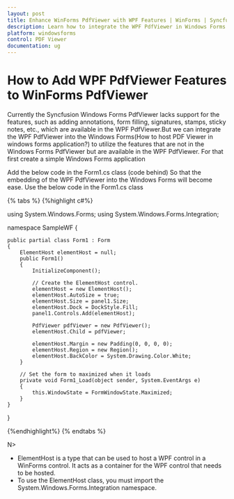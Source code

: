 ```yaml
---
layout: post
title: Enhance WinForms PdfViewer with WPF Features | WinForms | Syncfusion
description: Learn how to integrate the WPF PdfViewer in Windows Forms to access advanced features like annotations, form filling, and signatures.
platform: windowsforms
control: PDF Viewer
documentation: ug
---
```

# How to Add WPF PdfViewer Features to WinForms PdfViewer

Currently the Syncfusion Windows Forms PdfViewer lacks support for the features, such as adding annotations, form filling, signatures, stamps, sticky notes, etc., which are available in the WPF PdfViewer.But we can integrate the WPF PdfViewer into the Windows Forms(How to host PDF Viewer in windows forms application?) to utilize the features that are not in the Windows Forms PdfViewer but are available in the WPF PdfViewer. For that first create a simple Windows Forms application

Add the below code in the Form1.cs class (code behind) So that the embedding of the WPF PdfViewer into the Windows Forms will become ease. Use the below code in the Form1.cs class

{% tabs %}
{%highlight c#%}

using System.Windows.Forms;
using System.Windows.Forms.Integration;

namespace SampleWF
{
   
    public partial class Form1 : Form
    {
        ElementHost elementHost = null;
        public Form1()
        {
            InitializeComponent();
           
            // Create the ElementHost control.
            elementHost = new ElementHost();
            elementHost.AutoSize = true;
            elementHost.Size = panel1.Size;
            elementHost.Dock = DockStyle.Fill;
            panel1.Controls.Add(elementHost);

            PdfViewer pdfViewer = new PdfViewer();
            elementHost.Child = pdfViewer;

            elementHost.Margin = new Padding(0, 0, 0, 0);
            elementHost.Region = new Region();
            elementHost.BackColor = System.Drawing.Color.White;
        }
		
		// Set the form to maximized when it loads
        private void Form1_Load(object sender, System.EventArgs e)
        {
            this.WindowState = FormWindowState.Maximized;
        }
    }
}

{%endhighlight%}
{% endtabs %}

N>
 * ElementHost is a type that can be used to host a WPF control in a WinForms control. It acts as a container for the WPF control that needs to be hosted.
 * To use the ElementHost class, you must import the System.Windows.Forms.Integration namespace.

